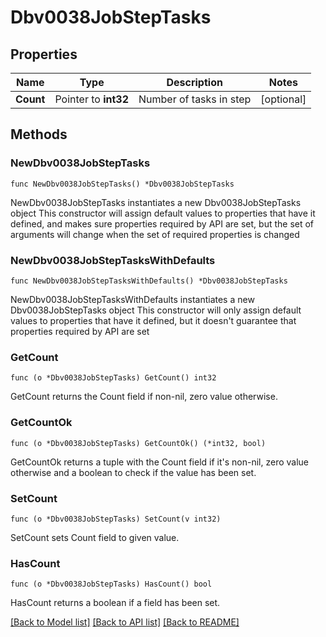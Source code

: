 # Dbv0038JobStepTasks

## Properties

Name | Type | Description | Notes
------------ | ------------- | ------------- | -------------
**Count** | Pointer to **int32** | Number of tasks in step | [optional] 

## Methods

### NewDbv0038JobStepTasks

`func NewDbv0038JobStepTasks() *Dbv0038JobStepTasks`

NewDbv0038JobStepTasks instantiates a new Dbv0038JobStepTasks object
This constructor will assign default values to properties that have it defined,
and makes sure properties required by API are set, but the set of arguments
will change when the set of required properties is changed

### NewDbv0038JobStepTasksWithDefaults

`func NewDbv0038JobStepTasksWithDefaults() *Dbv0038JobStepTasks`

NewDbv0038JobStepTasksWithDefaults instantiates a new Dbv0038JobStepTasks object
This constructor will only assign default values to properties that have it defined,
but it doesn't guarantee that properties required by API are set

### GetCount

`func (o *Dbv0038JobStepTasks) GetCount() int32`

GetCount returns the Count field if non-nil, zero value otherwise.

### GetCountOk

`func (o *Dbv0038JobStepTasks) GetCountOk() (*int32, bool)`

GetCountOk returns a tuple with the Count field if it's non-nil, zero value otherwise
and a boolean to check if the value has been set.

### SetCount

`func (o *Dbv0038JobStepTasks) SetCount(v int32)`

SetCount sets Count field to given value.

### HasCount

`func (o *Dbv0038JobStepTasks) HasCount() bool`

HasCount returns a boolean if a field has been set.


[[Back to Model list]](../README.md#documentation-for-models) [[Back to API list]](../README.md#documentation-for-api-endpoints) [[Back to README]](../README.md)


